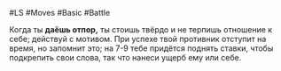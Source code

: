 #LS  #Moves #Basic #Battle 

Когда ты **даёшь отпор,** ты стоишь твёрдо и не терпишь отношение к себе; действуй с мотивом. При успехе твой противник отступит на время, но запомнит это; на 7-9 тебе придётся поднять ставки, чтобы подкрепить свои слова, так что нанеси ущерб ему или себе.

